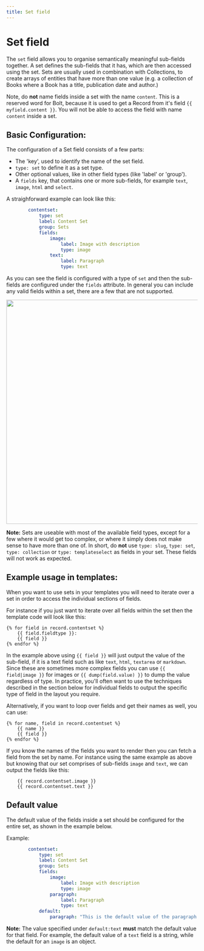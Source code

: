 ```yaml
---
title: Set field
---
```

Set field
==============

The `set` field allows you to organise semantically meaningful sub-fields together.
A set defines the sub-fields that it has, which are then accessed using the set. Sets are
usually used in combination with Collections, to create arrays of entities that have more than
one value (e.g. a collection of Books where a Book has a title, publication date and author.)
<!-- note: by including the old / officious name, it can be found using search. -->
<!-- block repeater -->

<p class="warning">Note, do <strong>not</strong> name fields inside a set with the name <code>content</code>.
This is a reserved word for Bolt, because it is used to get a Record from it's field 
<code>{{ myfield.content }}</code>. You will not be able to access the field with name <code>content</code> inside
a set.</p>

## Basic Configuration:

The configuration of a Set field consists of a few parts:

 - The 'key', used to identify the name of the set field.
 - `type: set` to define it as a set type.
 - Other optional values, like in other field types (like 'label' or 'group').
 - A `fields` key, that contains one or more sub-fields, for example `text`,
   `image`, `html` and `select`.

A straighforward example can look like this:

```yaml
        contentset:
            type: set
            label: Content Set
            group: Sets
            fields:
                image:
                    label: Image with description
                    type: image
                text:
                    label: Paragraph
                    type: text
```

As you can see the field is configured with a type of `set` and then the
sub-fields are configured under the `fields` attribute. In general
you can include any valid fields within a set, there are a few that are not
supported.

<a href="/files/set.png" class="popup"><img src="/files/set.png" width="590"></a><br>

<p class="note"><strong>Note:</strong> Sets are useable with most of the
available field types, except for a few where it would get too complex, or where
it simply does not make sense to have more than one of. In short, do
<strong>not</strong> use <code>type: slug</code>, <code>type: set</code>,
<code>type: collection</code> or <code>type: templateselect</code> as fields in
your set. These fields will not work as expected. </p>


## Example usage in templates:

When you want to use sets in your templates you will need to iterate over
a set in order to access the individual sections of fields.

For instance if you just want to iterate over all fields
within the set then the template code will look like this:

```twig
{% for field in record.contentset %}
    {{ field.fieldtype }}:
    {{ field }}
{% endfor %}
```

In the example above using `{{ field }}` will just output the value of the
sub-field, if it is a text field such as like `text`, `html`, `textarea` or
`markdown`. Since these are sometimes more complex fields you can use
`{{ field|image }}` for images or `{{ dump(field.value) }}` to dump the
value regardless of type. In practice, you'll often want to use the techniques
described in the section below for individual fields to output the specific type
of field in the layout you require.

Alternatively, if you want to loop over fields and get their names as well, you can use:
```twig
{% for name, field in record.contentset %}
    {{ name }}
    {{ field }}
{% endfor %}
```

If you know the names of the fields you want to render then you can fetch a
field from the set by name. For instance using the same example as above but
knowing that our set comprises of sub-fields `image` and
`text`, we can output the fields like this:

```twig
    {{ record.contentset.image }}
    {{ record.contentset.text }}
```

## Default value

The default value of the fields inside a set should be configured for the entire set,
as shown in the example below.

Example:

```yaml
        contentset:
            type: set
            label: Content Set
            group: Sets
            fields:
                image:
                    label: Image with description
                    type: image
                paragraph:
                    label: Paragraph
                    type: text
            default:
                paragraph: "This is the default value of the paragraph field in the contentset"
```

<p class="note"><strong>Note:</strong> The value specified under <code>default:text</code>
<strong>must</strong> match the default value for that field. For example, the default
value of a <code>text</code> field is a string, while the default for an <code>image</code>
is an object.
</p>
